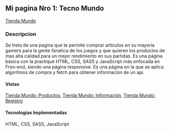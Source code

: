 ## Mi pagina Nro 1: Tecno Mundo
[Tienda Mundo](https://mi-pagina-1.vercel.app/)
### Descripcion
Se treta de una pagina que te permite comprar articulos en su mayoria gamers para la gente fanatica de los juegos y que quieren los productos de mas alta calidad para un mejor rendimiento en sus partidas. 
Es una página básica con la practiqué HTML, CSS, SASS y JavaScript más enfocada en Fron-end, siendo una página responsive.
Es una página en la que se aplica algoritmos de compra y fetch para obtener información de un api.
#### Vistas 
[Tienda Mundo: Productos](https://mi-pagina-1.vercel.app/pages/productos.html),
[Tienda Mundo: Información](https://mi-pagina-1.vercel.app/pages/info.html),
[Tienda Mundo: Registro](https://mi-pagina-1.vercel.app/pages/contacto.html)

#### Tecnologias Implementadas
HTML, CSS, SASS, JavaScript



